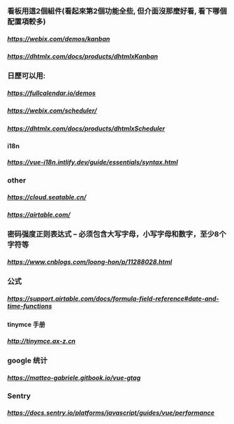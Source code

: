 ### 看板用這2個組件(看起來第2個功能全些, 但介面沒那麼好看, 看下哪個配置項較多)
##### https://webix.com/demos/kanban

##### https://dhtmlx.com/docs/products/dhtmlxKanban

### 日歷可以用: 
##### https://fullcalendar.io/demos
##### https://webix.com/scheduler/
##### https://dhtmlx.com/docs/products/dhtmlxScheduler

#### i18n
##### https://vue-i18n.intlify.dev/guide/essentials/syntax.html

### other
##### https://cloud.seatable.cn/
##### https://airtable.com/

### 密码强度正则表达式 – 必须包含大写字母，小写字母和数字，至少8个字符等
##### https://www.cnblogs.com/loong-hon/p/11288028.html

### 公式
##### https://support.airtable.com/docs/formula-field-reference#date-and-time-functions 

#### tinymce 手册
##### http://tinymce.ax-z.cn

### google 统计
##### https://matteo-gabriele.gitbook.io/vue-gtag

### Sentry 
##### https://docs.sentry.io/platforms/javascript/guides/vue/performance
